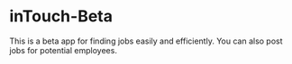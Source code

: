 # inTouch-Beta
This is a beta app for finding jobs easily and efficiently. You can also post jobs for potential employees.
